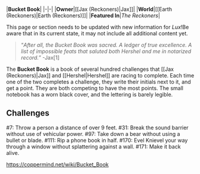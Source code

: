 |**Bucket Book**|
|-|-|
|**Owner**|[[Jax (Reckoners)\|Jax]]|
|**World**|[[Earth (Reckoners)\|Earth (Reckoners)]]|
|**Featured In**|*The Reckoners*|

This page or section needs to be updated with new information for *Lux*!Be aware that in its current state, it may not include all additional content yet.

>“*After all, the Bucket Book was sacred. A ledger of true excellence. A list of impossible feats that saluted both Hershel and me in notarized record.*”
\-Jax[1]


The **Bucket Book** is a book of several hundred challenges that [[Jax (Reckoners)\|Jax]] and [[Hershel\|Hershel]] are racing to complete. Each time one of the two completes a challenge, they write their initials next to it, and get a point. They are both competing to have the most points. The small notebook has a worn black cover, and the lettering is barely legible.

## Challenges
#7: Throw a person a distance of over 9 feet.
#31: Break the sound barrier without use of vehicular power.
#97: Take down a bear without using a bullet or blade.
#111: Rip a phone book in half.
#170: Evel Knievel your way through a window without splattering against a wall.
#171: Make it back alive.




https://coppermind.net/wiki/Bucket_Book